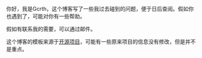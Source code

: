 你好，我是Gcrth，这个博客写了一些我过去碰到的问题，便于日后查阅。假如你也遇到了，可能对你有一些帮助。

假如有联系我的需要，可以通过邮件。

这个博客的模板来源于[开源项目](https://github.com/Huxpro/huxpro.github.io)，可能有一些原来项目的信息没有修改，但是并不是重点。